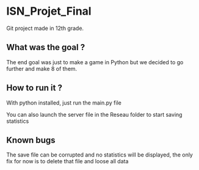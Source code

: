# ISN_Projet_Final
Git project made in 12th grade.

## What was the goal ?  
The end goal was just to make a game in Python but we decided to go further and make 8 of them.

## How to run it ?
With python installed, just run the main.py file

You can also launch the server file in the Reseau folder to start saving statistics

## Known bugs

The save file can be corrupted and no statistics will be displayed, the only fix for now is to delete that file and loose all data
